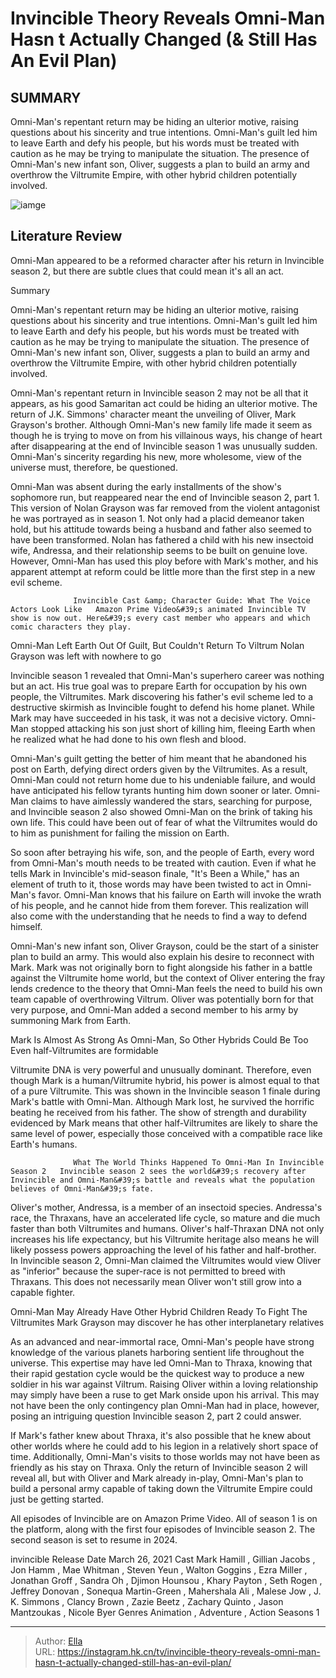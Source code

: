 # Invincible Theory Reveals Omni-Man Hasn t Actually Changed (&amp; Still Has An Evil Plan)


## SUMMARY 



  Omni-Man&#39;s repentant return may be hiding an ulterior motive, raising questions about his sincerity and true intentions.   Omni-Man&#39;s guilt led him to leave Earth and defy his people, but his words must be treated with caution as he may be trying to manipulate the situation.   The presence of Omni-Man&#39;s new infant son, Oliver, suggests a plan to build an army and overthrow the Viltrumite Empire, with other hybrid children potentially involved.  

![iamge](https://static1.srcdn.com/wordpress/wp-content/uploads/2024/01/omni-man-from-invincible-punching-and-flying.jpg)

## Literature Review
Omni-Man appeared to be a reformed character after his return in Invincible season 2, but there are subtle clues that could mean it&#39;s all an act.





Summary

  Omni-Man&#39;s repentant return may be hiding an ulterior motive, raising questions about his sincerity and true intentions.   Omni-Man&#39;s guilt led him to leave Earth and defy his people, but his words must be treated with caution as he may be trying to manipulate the situation.   The presence of Omni-Man&#39;s new infant son, Oliver, suggests a plan to build an army and overthrow the Viltrumite Empire, with other hybrid children potentially involved.  







Omni-Man&#39;s repentant return in Invincible season 2 may not be all that it appears, as his good Samaritan act could be hiding an ulterior motive. The return of J.K. Simmons&#39; character meant the unveiling of Oliver, Mark Grayson&#39;s brother. Although Omni-Man&#39;s new family life made it seem as though he is trying to move on from his villainous ways, his change of heart after disappearing at the end of Invincible season 1 was unusually sudden. Omni-Man&#39;s sincerity regarding his new, more wholesome, view of the universe must, therefore, be questioned.

Omni-Man was absent during the early installments of the show&#39;s sophomore run, but reappeared near the end of Invincible season 2, part 1. This version of Nolan Grayson was far removed from the violent antagonist he was portrayed as in season 1. Not only had a placid demeanor taken hold, but his attitude towards being a husband and father also seemed to have been transformed. Nolan has fathered a child with his new insectoid wife, Andressa, and their relationship seems to be built on genuine love. However, Omni-Man has used this ploy before with Mark&#39;s mother, and his apparent attempt at reform could be little more than the first step in a new evil scheme.




                  Invincible Cast &amp; Character Guide: What The Voice Actors Look Like   Amazon Prime Video&#39;s animated Invincible TV show is now out. Here&#39;s every cast member who appears and which comic characters they play.    


 Omni-Man Left Earth Out Of Guilt, But Couldn&#39;t Return To Viltrum 
Nolan Grayson was left with nowhere to go
         

Invincible season 1 revealed that Omni-Man&#39;s superhero career was nothing but an act. His true goal was to prepare Earth for occupation by his own people, the Viltrumites. Mark discovering his father&#39;s evil scheme led to a destructive skirmish as Invincible fought to defend his home planet. While Mark may have succeeded in his task, it was not a decisive victory. Omni-Man stopped attacking his son just short of killing him, fleeing Earth when he realized what he had done to his own flesh and blood.

Omni-Man&#39;s guilt getting the better of him meant that he abandoned his post on Earth, defying direct orders given by the Viltrumites. As a result, Omni-Man could not return home due to his undeniable failure, and would have anticipated his fellow tyrants hunting him down sooner or later. Omni-Man claims to have aimlessly wandered the stars, searching for purpose, and Invincible season 2 also showed Omni-Man on the brink of taking his own life. This could have been out of fear of what the Viltrumites would do to him as punishment for failing the mission on Earth.




So soon after betraying his wife, son, and the people of Earth, every word from Omni-Man&#39;s mouth needs to be treated with caution. Even if what he tells Mark in Invincible&#39;s mid-season finale, &#34;It&#39;s Been a While,&#34; has an element of truth to it, those words may have been twisted to act in Omni-Man&#39;s favor. Omni-Man knows that his failure on Earth will invoke the wrath of his people, and he cannot hide from them forever. This realization will also come with the understanding that he needs to find a way to defend himself.

Omni-Man&#39;s new infant son, Oliver Grayson, could be the start of a sinister plan to build an army. This would also explain his desire to reconnect with Mark. Mark was not originally born to fight alongside his father in a battle against the Viltrumite home world, but the context of Oliver entering the fray lends credence to the theory that Omni-Man feels the need to build his own team capable of overthrowing Viltrum. Oliver was potentially born for that very purpose, and Omni-Man added a second member to his army by summoning Mark from Earth.






 Mark Is Almost As Strong As Omni-Man, So Other Hybrids Could Be Too 
Even half-Viltrumites are formidable
          

Viltrumite DNA is very powerful and unusually dominant. Therefore, even though Mark is a human/Viltrumite hybrid, his power is almost equal to that of a pure Viltrumite. This was shown in the Invincible season 1 finale during Mark&#39;s battle with Omni-Man. Although Mark lost, he survived the horrific beating he received from his father. The show of strength and durability evidenced by Mark means that other half-Viltrumites are likely to share the same level of power, especially those conceived with a compatible race like Earth&#39;s humans.

                  What The World Thinks Happened To Omni-Man In Invincible Season 2   Invincible season 2 sees the world&#39;s recovery after Invincible and Omni-Man&#39;s battle and reveals what the population believes of Omni-Man&#39;s fate.    




Oliver&#39;s mother, Andressa, is a member of an insectoid species. Andressa&#39;s race, the Thraxans, have an accelerated life cycle, so mature and die much faster than both Viltrumites and humans. Oliver&#39;s half-Thraxan DNA not only increases his life expectancy, but his Viltrumite heritage also means he will likely possess powers approaching the level of his father and half-brother. In Invincible season 2, Omni-Man claimed the Viltrumites would view Oliver as &#34;inferior&#34; because the super-race is not permitted to breed with Thraxans. This does not necessarily mean Oliver won&#39;t still grow into a capable fighter.



 Omni-Man May Already Have Other Hybrid Children Ready To Fight The Viltrumites 
Mark Grayson may discover he has other interplanetary relatives
          

As an advanced and near-immortal race, Omni-Man&#39;s people have strong knowledge of the various planets harboring sentient life throughout the universe. This expertise may have led Omni-Man to Thraxa, knowing that their rapid gestation cycle would be the quickest way to produce a new soldier in his war against Viltrum. Raising Oliver within a loving relationship may simply have been a ruse to get Mark onside upon his arrival. This may not have been the only contingency plan Omni-Man had in place, however, posing an intriguing question Invincible season 2, part 2 could answer.




If Mark&#39;s father knew about Thraxa, it&#39;s also possible that he knew about other worlds where he could add to his legion in a relatively short space of time. Additionally, Omni-Man&#39;s visits to those worlds may not have been as friendly as his stay on Thraxa. Only the return of Invincible season 2 will reveal all, but with Oliver and Mark already in-play, Omni-Man&#39;s plan to build a personal army capable of taking down the Viltrumite Empire could just be getting started.



All episodes of Invincible are on Amazon Prime Video. All of season 1 is on the platform, along with the first four episodes of Invincible season 2. The second season is set to resume in 2024.




  invincible   Release Date   March 26, 2021    Cast   Mark Hamill , Gillian Jacobs , Jon Hamm , Mae Whitman , Steven Yeun , Walton Goggins , Ezra Miller , Jonathan Groff , Sandra Oh , Djimon Hounsou , Khary Payton , Seth Rogen , Jeffrey Donovan , Sonequa Martin-Green , Mahershala Ali , Malese Jow , J. K. Simmons , Clancy Brown , Zazie Beetz , Zachary Quinto , Jason Mantzoukas , Nicole Byer    Genres   Animation , Adventure , Action    Seasons   1       


---

> Author: [Ella](https://instagram.hk.cn/)  
> URL: https://instagram.hk.cn/tv/invincible-theory-reveals-omni-man-hasn-t-actually-changed-still-has-an-evil-plan/  

